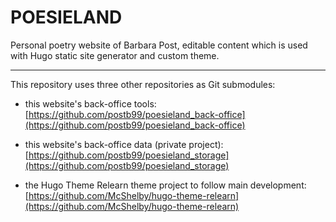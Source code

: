 # POESIELAND

Personal poetry website of Barbara Post, editable content which is used with Hugo static site generator and custom theme.

---
This repository uses three other repositories as Git submodules:

- this website's back-office tools: [https://github.com/postb99/poesieland_back-office](https://github.com/postb99/poesieland_back-office)

- this website's back-office data (private project): [https://github.com/postb99/poesieland_storage](https://github.com/postb99/poesieland_storage)

- the Hugo Theme Relearn theme project to follow main development: [https://github.com/McShelby/hugo-theme-relearn](https://github.com/McShelby/hugo-theme-relearn)
